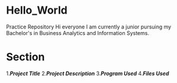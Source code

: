 # Hello_World
Practice Repository
Hi everyone
I am currently a junior pursuing my Bachelor's in Business Analytics and Information Systems. 

# **Section** #
1.***Project Title***
2.***Project Description***
3.***Program Used***
4.***Files Used***
